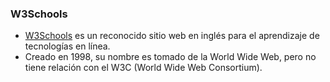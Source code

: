 ### W3Schools

- [W3Schools](https://www.w3schools.com/) es un reconocido sitio web en inglés para el aprendizaje de tecnologías en línea.
- Creado en 1998, su nombre es tomado de la World Wide Web, pero no tiene relación con el W3C (World Wide Web Consortium).
